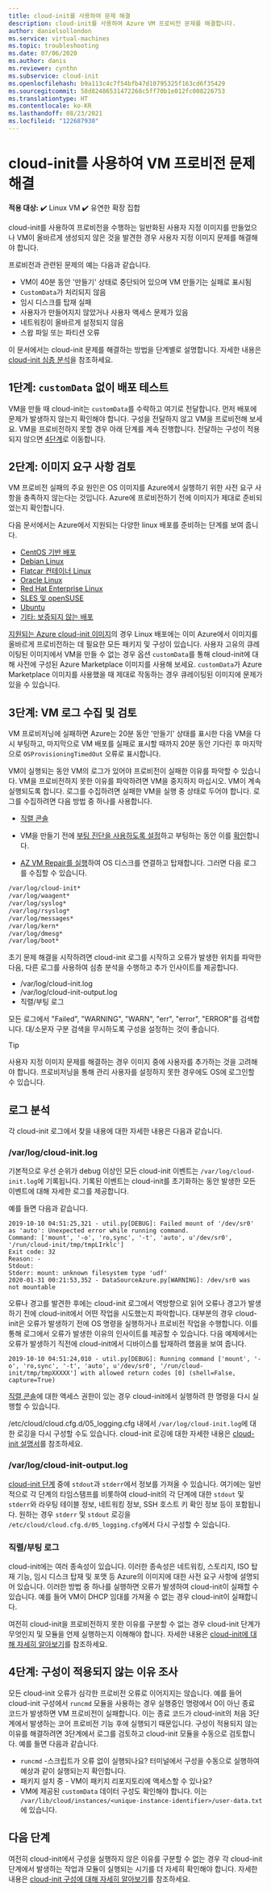 ```yaml
---
title: cloud-init를 사용하여 문제 해결
description: cloud-init를 사용하여 Azure VM 프로비전 문제를 해결합니다.
author: danielsollondon
ms.service: virtual-machines
ms.topic: troubleshooting
ms.date: 07/06/2020
ms.author: danis
ms.reviewer: cynthn
ms.subservice: cloud-init
ms.openlocfilehash: b9a113c4c7f54bfb47d10795325f163cd6f35429
ms.sourcegitcommit: 58d82486531472268c5ff70b1e012fc008226753
ms.translationtype: HT
ms.contentlocale: ko-KR
ms.lasthandoff: 08/23/2021
ms.locfileid: "122687930"
---
```

# <a name="troubleshooting-vm-provisioning-with-cloud-init"></a>cloud-init를 사용하여 VM 프로비전 문제 해결

**적용 대상:** :heavy_check_mark: Linux VM :heavy_check_mark: 유연한 확장 집합 

cloud-init를 사용하여 프로비전을 수행하는 일반화된 사용자 지정 이미지를 만들었으나 VM이 올바르게 생성되지 않은 것을 발견한 경우 사용자 지정 이미지 문제를 해결해야 합니다.

프로비전과 관련된 문제의 예는 다음과 같습니다.
- VM이 40분 동안 '만들기' 상태로 중단되어 있으며 VM 만들기는 실패로 표시됨
- `CustomData`가 처리되지 않음
- 임시 디스크를 탑재 실패
- 사용자가 만들어지지 않았거나 사용자 액세스 문제가 있음
- 네트워킹이 올바르게 설정되지 않음
- 스왑 파일 또는 파티션 오류

이 문서에서는 cloud-init 문제를 해결하는 방법을 단계별로 설명합니다. 자세한 내용은 [cloud-init 심층 분석](./cloud-init-deep-dive.md)을 참조하세요.

## <a name="step-1-test-the-deployment-without-customdata"></a>1단계: `customData` 없이 배포 테스트

VM을 만들 때 cloud-init는 `customData`를 수락하고 여기로 전달합니다. 먼저 배포에 문제가 발생하지 않는지 확인해야 합니다. 구성을 전달하지 않고 VM을 프로비전해 보세요. VM을 프로비전하지 못할 경우 아래 단계를 계속 진행합니다. 전달하는 구성이 적용되지 않으면 [4단계]()로 이동합니다. 

## <a name="step-2-review-image-requirements"></a>2단계: 이미지 요구 사항 검토
VM 프로비전 실패의 주요 원인은 OS 이미지를 Azure에서 실행하기 위한 사전 요구 사항을 충족하지 않는다는 것입니다. Azure에 프로비전하기 전에 이미지가 제대로 준비되었는지 확인합니다. 


다음 문서에서는 Azure에서 지원되는 다양한 linux 배포를 준비하는 단계를 보여 줍니다.

- [CentOS 기반 배포](create-upload-centos.md)
- [Debian Linux](debian-create-upload-vhd.md)
- [Flatcar 컨테이너 Linux](flatcar-create-upload-vhd.md)
- [Oracle Linux](oracle-create-upload-vhd.md)
- [Red Hat Enterprise Linux](redhat-create-upload-vhd.md)
- [SLES 및 openSUSE](suse-create-upload-vhd.md)
- [Ubuntu](create-upload-ubuntu.md)
- [기타: 보증되지 않는 배포](create-upload-generic.md)

[지원되는 Azure cloud-init 이미지](./using-cloud-init.md)의 경우 Linux 배포에는 이미 Azure에서 이미지를 올바르게 프로비전하는 데 필요한 모든 패키지 및 구성이 있습니다. 사용자 고유의 큐레이팅된 이미지에서 VM을 만들 수 없는 경우 옵션 `customData`를 통해 cloud-init에 대해 사전에 구성된 Azure Marketplace 이미지를 사용해 보세요. `customData`가 Azure Marketplace 이미지를 사용했을 때 제대로 작동하는 경우 큐레이팅된 이미지에 문제가 있을 수 있습니다.

## <a name="step-3-collect--review-vm-logs"></a>3단계: VM 로그 수집 및 검토

VM 프로비저닝에 실패하면 Azure는 20분 동안 '만들기' 상태를 표시한 다음 VM을 다시 부팅하고, 마지막으로 VM 배포를 실패로 표시할 때까지 20분 동안 기다린 후 마지막으로 `OSProvisioningTimedOut` 오류로 표시합니다.

VM이 실행되는 동안 VM의 로그가 있어야 프로비전이 실패한 이유를 파악할 수 있습니다.  VM을 프로비전하지 못한 이유를 파악하려면 VM을 중지하지 마십시오. VM이 계속 실행되도록 합니다. 로그를 수집하려면 실패한 VM을 실행 중 상태로 두어야 합니다. 로그를 수집하려면 다음 방법 중 하나를 사용합니다.

- [직렬 콘솔](/troubleshoot/azure/virtual-machines/serial-console-grub-single-user-mode)

- VM을 만들기 전에 [부팅 진단을 사용하도록 설정](/previous-versions/azure/virtual-machines/linux/tutorial-monitor#enable-boot-diagnostics)하고 부팅하는 동안 이를 [확인](/previous-versions/azure/virtual-machines/linux/tutorial-monitor#view-boot-diagnostics)합니다.

- [AZ VM Repair를 실행](/troubleshoot/azure/virtual-machines/repair-linux-vm-using-azure-virtual-machine-repair-commands)하여 OS 디스크를 연결하고 탑재합니다. 그러면 다음 로그를 수집할 수 있습니다.
```bash
/var/log/cloud-init*
/var/log/waagent*
/var/log/syslog*
/var/log/rsyslog*
/var/log/messages*
/var/log/kern*
/var/log/dmesg*
/var/log/boot*
```
초기 문제 해결을 시작하려면 cloud-init 로그를 시작하고 오류가 발생한 위치를 파악한 다음, 다른 로그를 사용하여 심층 분석을 수행하고 추가 인사이트를 제공합니다. 
* /var/log/cloud-init.log
* /var/log/cloud-init-output.log
* 직렬/부팅 로그

모든 로그에서 "Failed", "WARNING", "WARN", "err", "error", "ERROR"를 검색합니다. 대/소문자 구분 검색을 무시하도록 구성을 설정하는 것이 좋습니다. 

> [!TIP]
> 사용자 지정 이미지 문제를 해결하는 경우 이미지 중에 사용자를 추가하는 것을 고려해야 합니다. 프로비저닝을 통해 관리 사용자를 설정하지 못한 경우에도 OS에 로그인할 수 있습니다.

## <a name="analyzing-the-logs"></a>로그 분석

각 cloud-init 로그에서 찾을 내용에 대한 자세한 내용은 다음과 같습니다.

### <a name="varlogcloud-initlog"></a>/var/log/cloud-init.log

기본적으로 우선 순위가 debug 이상인 모든 cloud-init 이벤트는 `/var/log/cloud-init.log`에 기록됩니다. 기록된 이벤트는 cloud-init를 초기화하는 동안 발생한 모든 이벤트에 대해 자세한 로그를 제공합니다. 

예를 들면 다음과 같습니다.

```console
2019-10-10 04:51:25,321 - util.py[DEBUG]: Failed mount of '/dev/sr0' as 'auto': Unexpected error while running command.
Command: ['mount', '-o', 'ro,sync', '-t', 'auto', u'/dev/sr0', '/run/cloud-init/tmp/tmpLIrklc']
Exit code: 32
Reason: -
Stdout:
Stderr: mount: unknown filesystem type 'udf'
2020-01-31 00:21:53,352 - DataSourceAzure.py[WARNING]: /dev/sr0 was not mountable
```


오류나 경고를 발견한 후에는 cloud-init 로그에서 역방향으로 읽어 오류나 경고가 발생하기 전에 cloud-init에서 어떤 작업을 시도했는지 파악합니다. 대부분의 경우 cloud-init은 오류가 발생하기 전에 OS 명령을 실행하거나 프로비전 작업을 수행합니다. 이를 통해 로그에서 오류가 발생한 이유의 인사이트를 제공할 수 있습니다. 다음 예제에서는 오류가 발생하기 직전에 cloud-init에서 디바이스를 탑재하려 했음을 보여 줍니다.

```output
2019-10-10 04:51:24,010 - util.py[DEBUG]: Running command ['mount', '-o', 'ro,sync', '-t', 'auto', u'/dev/sr0', '/run/cloud-init/tmp/tmpXXXXX'] with allowed return codes [0] (shell=False, capture=True)
```

[직렬 콘솔](/troubleshoot/azure/virtual-machines/serial-console-grub-single-user-mode)에 대한 액세스 권한이 있는 경우 cloud-init에서 실행하려 한 명령을 다시 실행할 수 있습니다.

/etc/cloud/cloud.cfg.d/05_logging.cfg 내에서 `/var/log/cloud-init.log`에 대한 로깅을 다시 구성할 수도 있습니다. cloud-init 로깅에 대한 자세한 내용은 [cloud-init 설명서](https://cloudinit.readthedocs.io/en/latest/topics/logging.html)를 참조하세요. 

### <a name="varlogcloud-init-outputlog"></a>/var/log/cloud-init-output.log

[cloud-init 단계](cloud-init-deep-dive.md) 중에 `stdout`과 `stderr`에서 정보를 가져올 수 있습니다. 여기에는 일반적으로 각 단계의 타임스탬프를 비롯하여 cloud-init의 각 단계에 대한 `stdout` 및 `stderr`와 라우팅 테이블 정보, 네트워킹 정보, SSH 호스트 키 확인 정보 등이 포함됩니다. 원하는 경우 `stderr` 및 `stdout` 로깅을 `/etc/cloud/cloud.cfg.d/05_logging.cfg`에서 다시 구성할 수 있습니다.

### <a name="serialboot-logs"></a>직렬/부팅 로그 

cloud-init에는 여러 종속성이 있습니다. 이러한 종속성은 네트워킹, 스토리지, ISO 탑재 기능, 임시 디스크 탑재 및 포맷 등 Azure의 이미지에 대한 사전 요구 사항에 설명되어 있습니다. 이러한 방법 중 하나를 실행하면 오류가 발생하여 cloud-init이 실패할 수 있습니다. 예를 들어 VM이 DHCP 임대를 가져올 수 없는 경우 cloud-init이 실패합니다.

여전히 cloud-init을 프로비전하지 못한 이유를 구분할 수 없는 경우 cloud-init 단계가 무엇인지 및 모듈을 언제 실행하는지 이해해야 합니다. 자세한 내용은 [cloud-init에 대해 자세히 알아보기](cloud-init-deep-dive.md)를 참조하세요.


## <a name="step-4-investigate-why-the-configuration-isnt-being-applied"></a>4단계: 구성이 적용되지 않는 이유 조사
모든 cloud-init 오류가 심각한 프로비전 오류로 이어지지는 않습니다. 예를 들어 cloud-init 구성에서 `runcmd` 모듈을 사용하는 경우 실행중인 명령에서 0이 아닌 종료 코드가 발생하면 VM 프로비전이 실패합니다. 이는 종료 코드가 cloud-init의 처음 3단계에서 발생하는 코어 프로비전 기능 후에 실행되기 때문입니다. 구성이 적용되지 않는 이유를 해결하려면 3단계에서 로그를 검토하고 cloud-init 모듈을 수동으로 검토합니다. 예를 들면 다음과 같습니다.

- `runcmd` -스크립트가 오류 없이 실행되나요? 터미널에서 구성을 수동으로 실행하여 예상과 같이 실행되는지 확인합니다.
- 패키지 설치 중 - VM이 패키지 리포지토리에 액세스할 수 있나요?
- VM에 제공된 `customData` 데이터 구성도 확인해야 합니다. 이는 `/var/lib/cloud/instances/<unique-instance-identifier>/user-data.txt`에 있습니다.


## <a name="next-steps"></a>다음 단계

여전히 cloud-init에서 구성을 실행하지 않은 이유를 구분할 수 없는 경우 각 cloud-init 단계에서 발생하는 작업과 모듈이 실행되는 시기를 더 자세히 확인해야 합니다. 자세한 내용은 [cloud-init 구성에 대해 자세히 알아보기](./cloud-init-deep-dive.md)를 참조하세요.